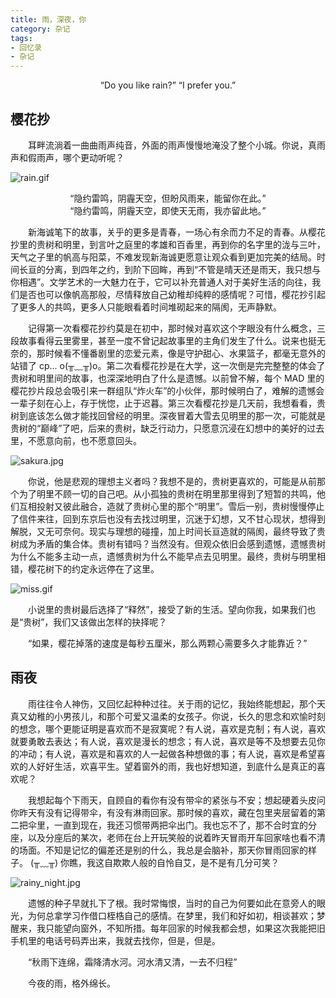 ```yaml
---
title: 雨，深夜，你
category: 杂记
tags:
- 回忆录
- 杂记
---
```


<center>“Do you like rain?” “I prefer you.”</center>

## 樱花抄
&emsp;&emsp;耳畔流淌着一曲曲雨声纯音，外面的雨声慢慢地淹没了整个小城。你说，真雨声和假雨声，哪个更动听呢？

![rain.gif](https://i.loli.net/2020/03/26/ns7DCG3hyu61HRY.gif)

<center>“隐约雷鸣，阴霾天空，但盼风雨来，能留你在此。”</center>
<center>“隐约雷鸣，阴霾天空，即使天无雨，我亦留此地。”</center>

&emsp;&emsp;新海诚笔下的故事，关乎的更多是青春，一场心有余而力不足的青春。从樱花抄里的贵树和明里，到言叶之庭里的孝雄和百香里，再到你的名字里的泷与三叶，天气之子里的帆高与阳菜，不难发现新海诚更愿意让观众看到更加完美的结局。时间长亘的分离，到四年之约，到阶下回眸，再到“不管是晴天还是雨天，我只想与你相遇”。文学艺术的一大魅力在于，它可以补充普通人对于美好生活的向往，我们是否也可以像帆高那般，尽情释放自己幼稚却纯粹的感情呢？可惜，樱花抄引起了更多人的共鸣，更多人只能眼看着时间堆砌起来的隔阂，无声静默。

&emsp;&emsp;记得第一次看樱花抄约莫是在初中，那时候对喜欢这个字眼没有什么概念，三段故事看得云里雾里，甚至一度不曾记起故事里的主角们发生了什么。说来也挺无奈的，那时候看不懂番剧里的恋爱元素，像是守护甜心、水果篮子，都毫无意外的站错了 cp... o(╥﹏╥)o。第二次看樱花抄是在大学，这一次倒是完完整整的体会了贵树和明里间的故事，也深深地明白了什么是遗憾。以前曾不解，每个 MAD 里的樱花抄片段总会吸引来一群组队“炸火车”的小伙伴，那时候明白了，难解的遗憾会一辈子刻在心上，存于恍惚，止于迟暮。第三次看樱花抄是几天前，我想看看，贵树到底该怎么做才能找回曾经的明里。深夜冒着大雪去见明里的那一次，可能就是贵树的“巅峰”了吧，后来的贵树，缺乏行动力，只愿意沉浸在幻想中的美好的过去里，不愿意向前，也不愿意回头。

![sakura.jpg](https://i.loli.net/2020/03/26/N9IBVgh3cDnb6Lf.jpg)

&emsp;&emsp;你说，他是悲观的理想主义者吗？我想不是的，贵树更喜欢的，可能是从前那个为了明里不顾一切的自己吧。从小孤独的贵树在明里那里得到了短暂的共鸣，他们互相投射又彼此融合，造就了贵树心里的那个“明里”。雪后一别，贵树慢慢停止了信件来往，回到东京后也没有去找过明里，沉迷于幻想，又不甘心现状，想得到解脱，又无可奈何。现实与理想的碰撞，加上时间长亘造就的隔阂，最终导致了贵树成为矛盾的集合体。贵树有错吗？当然没有。但观众依旧会感到遗憾，遗憾贵树为什么不能多主动一点，遗憾贵树为什么不能早点去见明里。最终，贵树与明里相错，樱花树下的约定永远停在了这里。

![miss.gif](https://i.loli.net/2020/03/27/o3CU5QkclOYGBSI.gif)

&emsp;&emsp;小说里的贵树最后选择了“释然”，接受了新的生活。望向你我，如果我们也是“贵树”，我们又该做出怎样的抉择呢？

&emsp;&emsp;“如果，樱花掉落的速度是每秒五厘米，那么两颗心需要多久才能靠近？”

## 雨夜
&emsp;&emsp;雨往往令人神伤，又回忆起种种过往。关于雨的记忆，我始终能想起，那个天真又幼稚的小男孩儿，和那个可爱又温柔的女孩子。你说，长久的思念和欢愉时刻的想念，哪个更能证明是喜欢而不是寂寞呢？有人说，喜欢是克制；有人说，喜欢就要勇敢去表达；有人说，喜欢是漫长的想念；有人说，喜欢是等不及想要去见你的冲动；有人说，喜欢是和喜欢的人一起做各种想做的事；有人说，喜欢是希望喜欢的人好好生活，欢喜平生。望着窗外的雨，我也好想知道，到底什么是真正的喜欢呢？

&emsp;&emsp;我想起每个下雨天，自顾自的看你有没有带伞的紧张与不安；想起硬着头皮问你昨天有没有记得带伞，有没有淋雨回家。那时候的喜欢，藏在包里夹层留着的第二把伞里，一直到现在，我还习惯带两把伞出门。我也忘不了，那不合时宜的分座，以及分座后的某次，老师在台上开玩笑般的说着昨天冒雨开车回家啥也看不清的场面。不知是记忆的偏差还是别的什么，我总是会脑补，那天你冒雨回家的样子。 (╥﹏╥) 你瞧，我这自欺欺人般的自怜自艾，是不是有几分可笑？

![rainy_night.jpg](https://i.loli.net/2020/03/27/ZaSfCd5RFuGbAOh.jpg)

&emsp;&emsp;遗憾的种子早就扎下了根。我时常悔恨，当时的自己为何要如此在意旁人的眼光，为何总拿学习作借口桎梏自己的感情。在梦里，我们和好如初，相谈甚欢；梦醒来，我只能望向窗外，不知所措。每年回家的时候我都会想，如果这次我能把旧手机里的电话号码弄出来，我就去找你，但是，但是。

&emsp;&emsp;“秋雨下连绵，霜降清水河。河水清又清，一去不归程”

&emsp;&emsp;今夜的雨，格外绵长。